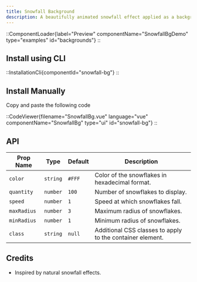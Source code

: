 ```yaml
---
title: Snowfall Background
description: A beautifully animated snowfall effect applied as a background.
---
```


::ComponentLoader{label="Preview" componentName="SnowfallBgDemo" type="examples" id="backgrounds"}
::

## Install using CLI

::InstallationCli{componentId="snowfall-bg"}
::

## Install Manually

Copy and paste the following code

::CodeViewer{filename="SnowfallBg.vue" language="vue" componentName="SnowfallBg" type="ui" id="snowfall-bg"}
::

## API

| Prop Name   | Type     | Default | Description                                               |
| ----------- | -------- | ------- | --------------------------------------------------------- |
| `color`     | `string` | `#FFF`  | Color of the snowflakes in hexadecimal format.            |
| `quantity`  | `number` | `100`   | Number of snowflakes to display.                          |
| `speed`     | `number` | `1`     | Speed at which snowflakes fall.                           |
| `maxRadius` | `number` | `3`     | Maximum radius of snowflakes.                             |
| `minRadius` | `number` | `1`     | Minimum radius of snowflakes.                             |
| `class`     | `string` | `null`  | Additional CSS classes to apply to the container element. |

## Credits

- Inspired by natural snowfall effects.
